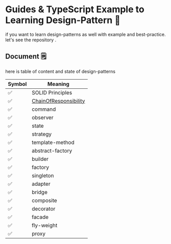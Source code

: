 # Guides & TypeScript Example to Learning Design-Pattern 🚀

if you want to learn design-patterns as well with example and best-practice.
let's see the repository .

## Document 🗒

here is table of content and state of design-patterns

| Symbol | Meaning               |
| ------ | --------------------- |
| ✅     | SOLID Principles        |
| ✅     | [ChainOfResponsibility](https://https://github.com/mahdipakravan-dev/design-patterns-guide/) |
| ✅     | command                 |
| ✅     | observer                |
| ✅     | state                   |
| ✅     | strategy                |
| ✅     | template-method         |
| ✅     | abstract-factory        |
| ✅     | builder                 |
| ✅     | factory                 |
| ✅     | singleton               |
| ✅     | adapter                 |
| ✅     | bridge                  |
| ✅     | composite               |
| ✅     | decorator               |
| ✅     | facade                  |
| ✅     | fly-weight              |
| ✅     | proxy                   |
